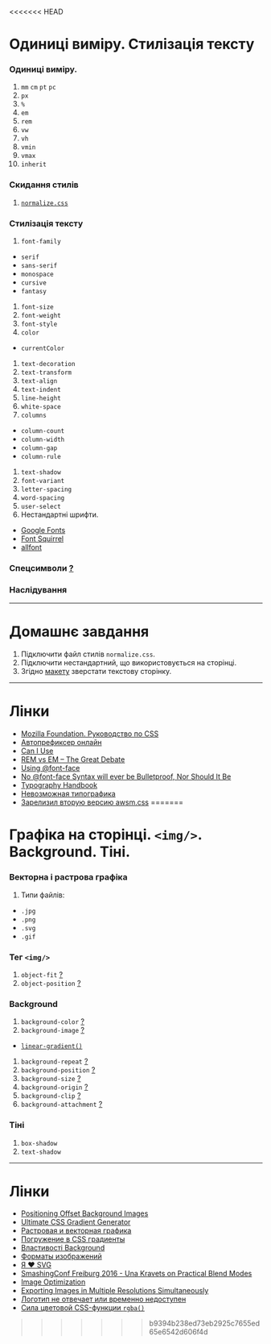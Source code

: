 <<<<<<< HEAD
# Одиниці виміру. Стилізація тексту
### Одиниці виміру.
1. `mm` `cm` `pt` `pc`
1. `px`
1. `%`
1. `em`
1. `rem`
1. `vw`
1. `vh`
1. `vmin`
1. `vmax`
1. `inherit`

### Скидання стилів
1. [`normalize.css`](https://necolas.github.io/normalize.css/)

### Стилізація тексту
1. `font-family`
  - `serif`
  - `sans-serif`
  - `monospace`
  - `cursive`
  - `fantasy`
1. `font-size`
1. `font-weight`
1. `font-style`
1. `color`
  - `currentColor`
1. `text-decoration`
1. `text-transform`
1. `text-align`
1. `text-indent`
1. `line-height`
1. `white-space`
1. `columns`
  - `column-count`
  - `column-width`
  - `column-gap`
  - `column-rule`
1. `text-shadow`
1. `font-variant`
1. `letter-spacing`
1. `word-spacing`
1. `user-select`
1. Нестандартні шрифти.
 - [Google Fonts](https://fonts.google.com)
 - [Font Squirrel](https://www.fontsquirrel.com)
 - [allfont](http://allfont.net)
 
### Спецсимволи [?](https://css-tricks.com/snippets/html/glyphs/)
### Наслідування

---
# Домашнє завдання
1. Підключити файл стилів `normalize.css`.
1. Підключити нестандартний, що використовується на сторінці.
1. Згідно [макету](https://www.dropbox.com/s/gx4piiwb52ntznq/lesson-5.%20homework.psd?dl=0) зверстати текстову сторінку.

---
# Лінки
- [Mozilla Foundation. Руководство по CSS](https://developer.mozilla.org/ru/docs/Web/CSS/Reference)
- [Автопрефиксер онлайн](https://autoprefixer.github.io/ru/)
- [Can I Use](http://caniuse.com/)
- [REM vs EM – The Great Debate](http://zellwk.com/blog/rem-vs-em/)
- [Using @font-face](https://css-tricks.com/snippets/css/using-font-face/)
- [No @font-face Syntax will ever be Bulletproof, Nor Should It Be](https://calendar.perfplanet.com/2016/no-font-face-bulletproof-syntax/)
- [Typography Handbook](http://typographyhandbook.com)
- [Невозможная типографика](http://prgssr.ru/development/nevozmozhnaya-tipografika.html)
- [Зарелизил вторую версию awsm.css](https://igoradamenko.com/blog/all/awsm-css-v2-0/)
=======
# Графіка на сторінці. `<img/>`. Background. Тіні.
### Векторна і растрова графіка
1. Типи файлів:
  - `.jpg`
  - `.png`
  - `.svg`
  - `.gif`
  
### Тег `<img/>`
1. `object-fit` [?](http://caniuse.com/#search=object-fit)
1. `object-position` [?](https://css-tricks.com/almanac/properties/o/object-position/)

### Background
1. `background-color` [?](https://css-tricks.com/almanac/properties/b/background-color/)
1. `background-image` [?](https://css-tricks.com/almanac/properties/b/background-image/)
  - [`linear-gradient()`](http://www.colorzilla.com/gradient-editor/)
1. `background-repeat` [?](https://css-tricks.com/almanac/properties/b/background-repeat/)
1. `background-position` [?](https://css-tricks.com/almanac/properties/b/background-position/)
1. `background-size` [?](https://css-tricks.com/almanac/properties/b/background-size/)
1. `background-origin` [?](https://css-tricks.com/almanac/properties/b/background-origin/)
1. `background-clip` [?](https://css-tricks.com/almanac/properties/b/background-clip/)
1. `background-attachment` [?](https://css-tricks.com/almanac/properties/b/background-attachment/)

### Тіні
1. `box-shadow`
1. `text-shadow`

---
# Лінки
- [Positioning Offset Background Images](https://css-tricks.com/positioning-offset-background-images/)
- [Ultimate CSS Gradient Generator](http://www.colorzilla.com/gradient-editor/)
- [Растровая и векторная графика](https://htmlacademy.ru/blog/111-rastr-vector)
- [Погружение в CSS градиенты](http://frontender.info/dig-deep-into-css-gradients/)
- [Властивості Background](http://codeguida.com/post/496/)
- [Форматы изображений](https://htmlacademy.ru/blog/113-image-formats)
- [Я ♥ SVG](https://vimeo.com/108093997)
- [SmashingConf Freiburg 2016 - Una Kravets on Practical Blend Modes](https://vimeo.com/184235576)
- [Image Optimization](https://calendar.perfplanet.com/2016/image-optimization/)
- [Exporting Images in Multiple Resolutions Simultaneously](http://mediatemple.net/blog/tips/exporting-images-multiple-resolutions-simultaneously/)
- [Логотип не отвечает или временно недоступен](http://css.yoksel.ru/a11y-for-logotypes/)
- [Сила цветовой CSS-функции `rgba()`](http://frontender.info/the-power-of-rgba/)
>>>>>>> b9394b238ed73eb2925c7655ed65e6542d606f4d
